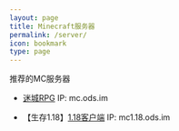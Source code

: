 ```yaml
---
layout: page
title: Minecraft服务器
permalink: /server/
icon: bookmark
type: page
---
```

推荐的MC服务器

* [迷城RPG](http://mc.ods.im) IP: mc.ods.im

* 【生存1.18】[1.18客户端](https://cloud.189.cn/web/share?code=RBV7FfuaQz6n) IP: mc1.18.ods.im

